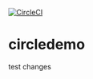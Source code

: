 [![CircleCI](https://circleci.com/gh/samizuh/circledemo.svg?style=shield)](https://circleci.com/gh/samizuh/circledemo)

# circledemo

test changes
